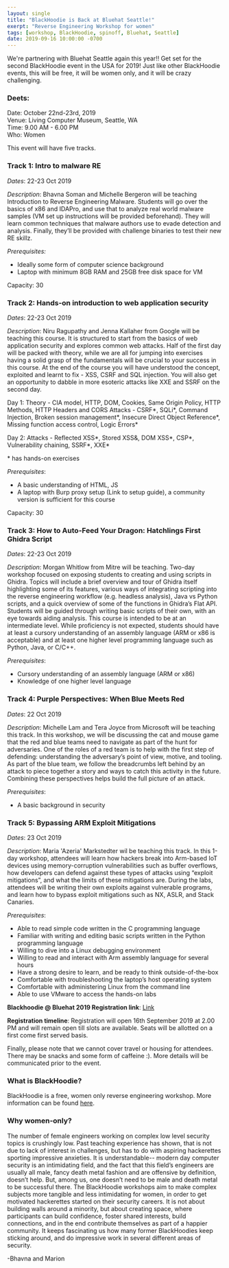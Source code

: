 ```yaml
---
layout: single
title: "BlackHoodie is Back at Bluehat Seattle!"
exerpt: "Reverse Engineering Workshop for women"
tags: [workshop, BlackHoodie, spinoff, Bluehat, Seattle]
date: 2019-09-16 10:00:00 -0700
---
```


We're partnering with Bluehat Seattle again this year!! Get set for the second BlackHoodie event in the USA for 2019! Just like other BlackHoodie events, this will be free, it will be women only, and it will be crazy challenging. 

### Deets:
Date: October 22nd-23rd, 2019   
Venue: Living Computer Museum, Seattle, WA  
Time:  9.00 AM - 6.00 PM  
Who: Women   

This event will have five tracks.   

### Track 1: Intro to malware RE 

*Dates*: 22-23 Oct 2019

*Description*: Bhavna Soman and Michelle Bergeron will be teaching Introduction to Reverse Engineering Malware. Students will go over the basics of x86 and IDAPro, and use that to analyze real world malware samples (VM set up instructions will be provided beforehand). They will learn common techniques that malware authors use to evade detection and analysis. Finally, they’ll be provided with challenge binaries to test their new RE skillz.

*Prerequisites:*
- Ideally some form of computer science background 
- Laptop with minimum 8GB RAM and 25GB free disk space for VM 

Capacity: 30 

### Track 2: Hands-on introduction to web application security

*Dates*: 22-23 Oct 2019

*Description*: Niru Ragupathy and Jenna Kallaher from Google will be teaching this course. It is structured to start from the basics of web application security and explores common web attacks. Half of the first day will be packed with theory, while we are all for jumping into exercises having a solid grasp of the fundamentals will be crucial to your success in this course. At the end of the course you will have understood the concept, exploited and learnt to fix - XSS, CSRF and SQL injection. You will also get an opportunity to dabble in more esoteric attacks like XXE and SSRF on the second day.  

Day 1: Theory - CIA model, HTTP, DOM, Cookies, Same Origin Policy, HTTP Methods, HTTP Headers and CORS
Attacks - CSRF\*, SQLi\*, Command Injection, Broken session management\*, Insecure Direct Object Reference\*, Missing function access control, Logic Errors\*

Day 2: Attacks - Reflected XSS\*, Stored XSS&, DOM XSS\*, CSP\*, Vulnerability chaining, SSRF\*, XXE\*

\* has hands-on exercises

*Prerequisites*:

- A basic understanding of HTML, JS
- A laptop with Burp proxy setup (Link to setup guide), a community version is sufficient for this course

Capacity: 30 

### Track 3: How to Auto-Feed Your Dragon: Hatchlings First Ghidra Script

*Dates*: 22-23 Oct 2019

*Description*: Morgan Whitlow from Mitre will be teaching. Two-day workshop focused on exposing students to creating and using scripts in Ghidra. Topics will include a brief overview and tour of Ghidra itself highlighting some of its features, various ways of integrating scripting into the reverse engineering workflow (e.g. headless analysis), Java vs Python scripts, and a quick overview of some of the functions in Ghidra’s Flat API. Students will be guided through writing basic scripts of their own, with an eye towards aiding analysis.
This course is intended to be at an intermediate level. While proficiency is not expected, students should have at least a cursory understanding of an assembly language (ARM or x86 is acceptable) and at least one higher level programming language such as Python, Java, or C/C++.

*Prerequisites*:
- Cursory understanding of an assembly language (ARM or x86)
- Knowledge of one higher level language

### Track 4: Purple Perspectives: When Blue Meets Red

*Dates*: 22 Oct 2019

*Description*: Michelle Lam and Tera Joyce from Microsoft will be teaching this track. In this workshop, we will be discussing the cat and mouse game that the red and blue teams need to navigate as part of the hunt for adversaries. One of the roles of a red team is to help with the first step of defending: understanding the adversary’s point of view, motive, and tooling. As part of the blue team, we follow the breadcrumbs left behind by an attack to piece together a story and ways to catch this activity in the future. Combining these perspectives helps build the full picture of an attack.

*Prerequisites*:
- A basic background in security

### Track 5: Bypassing ARM Exploit Mitigations

*Dates*: 23 Oct 2019

*Description*: Maria 'Azeria' Markstedter wil be teaching this track. In this 1-day workshop, attendees will learn how hackers break into Arm-based IoT devices using memory-corruption vulnerabilities such as buffer overflows, how developers can defend against these types of attacks using “exploit mitigations”, and what the limits of these mitigations are. During the labs, attendees will be writing their own exploits against vulnerable programs, and learn how to bypass exploit mitigations such as NX, ASLR, and Stack Canaries.

 
*Prerequisites*:

- Able to read simple code written in the C programming language
- Familiar with writing and editing basic scripts written in the Python programming language
- Willing to dive into a Linux debugging environment
- Willing to read and interact with Arm assembly language for several hours
- Have a strong desire to learn, and be ready to think outside-of-the-box
- Comfortable with troubleshooting the laptop’s host operating system
- Comfortable with administering Linux from the command line
- Able to use VMware to access the hands-on labs


**Blackhoodie @ Bluehat 2019 Registration link**: [Link](https://forms.office.com/Pages/ResponsePage.aspx?id=v4j5cvGGr0GRqy180BHbR2Oxl-hXjyFAmcwn3HeHLlRUQVhYWVROR1IxMkVSMVk0RllNVUhTTVpCUi4u)

**Registration timeline**: Registration will open 16th September 2019 at 2.00 PM and will remain open till slots are available. Seats will be allotted on a first come first served basis.  
  
Finally, please note that we cannot cover travel or housing for attendees. There may be snacks and some form of caffeine :). More details will be communicated prior to the event. 
### What is BlackHoodie?
BlackHoodie is a free, women only reverse engineering workshop. More information can be found [here](https://www.blackhoodie.re/about/).

### Why women-only?
The number of female engineers working on complex low level security topics is crushingly low. Past teaching experience has shown, that is not due to lack of interest in challenges, but has to do with aspiring hackerettes sporting impressive anxieties. It is understandable-- modern day computer security is an intimidating field, and the fact that this field’s engineers are usually all male, fancy death metal fashion and are offensive by definition, doesn’t help. But, among us, one doesn’t need to be male and death metal to be successful there. The BlackHoodie workshops aim to make complex subjects more tangible and less intimidating for women, in order to get motivated hackerettes started on their security careers. It is not about building walls around a minority, but about creating space, where participants can build confidence, foster shared interests, build connections, and in the end contribute themselves as part of a happier community. It keeps fascinating us how many former BlackHoodies keep sticking around, and do impressive work in several different areas of security.

\-Bhavna and Marion
